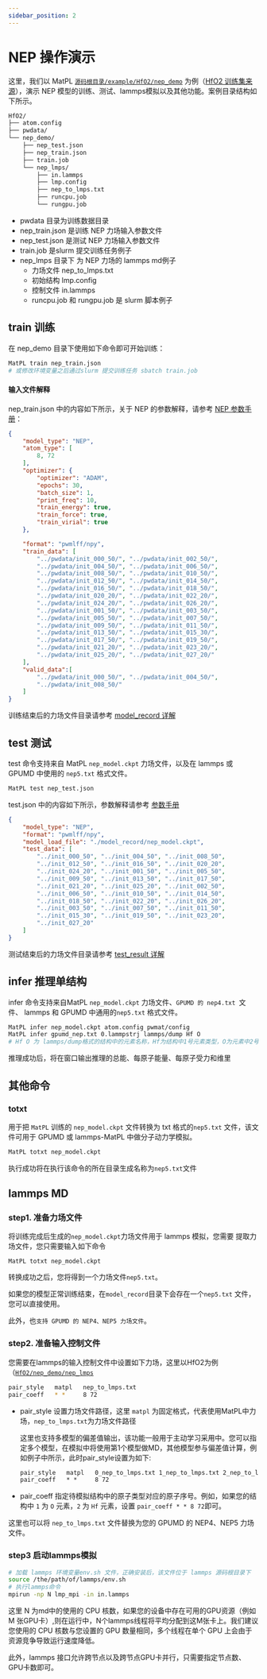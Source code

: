 ```yaml
---
sidebar_position: 2
---
```


# NEP 操作演示
这里，我们以 MatPL [`源码根目录/example/HfO2/nep_demo`](https://github.com/LonxunQuantum/MatPL/tree/main/example/HfO2/nep_demo) 为例（[HfO2 训练集来源](https://www.aissquare.com/datasets/detail?pageType=datasets&name=HfO2-dpgen&id=6)），演示 NEP 模型的训练、测试、lammps模拟以及其他功能。案例目录结构如下所示。
``` txt
HfO2/
├── atom.config
├── pwdata/
└── nep_demo/
    ├── nep_test.json
    ├── nep_train.json
    ├── train.job
    └── nep_lmps/
        ├── in.lammps
        ├── lmp.config
        ├── nep_to_lmps.txt
        ├── runcpu.job
        └── rungpu.job
```
- pwdata 目录为训练数据目录
- nep_train.json 是训练 NEP 力场输入参数文件
- nep_test.json 是测试 NEP 力场输入参数文件
- train.job 是slurm 提交训练任务例子
- nep_lmps 目录下 为 NEP 力场的 lammps md例子
  - 力场文件 nep_to_lmps.txt
  - 初始结构 lmp.config 
  - 控制文件 in.lammps
  - runcpu.job 和 rungpu.job 是 slurm 脚本例子

## train 训练

在 nep_demo 目录下使用如下命令即可开始训练：
``` bash
MatPL train nep_train.json
# 或修改环境变量之后通过slurm 提交训练任务 sbatch train.job
```

#### 输入文件解释
nep_train.json 中的内容如下所示，关于 NEP 的参数解释，请参考 [NEP 参数手册](../../Parameter%20details.md#nep-model)：
``` json
{
    "model_type": "NEP",
    "atom_type": [
        8, 72
    ],
    "optimizer": {
        "optimizer": "ADAM",
        "epochs": 30, 
        "batch_size": 1,
        "print_freq": 10,
        "train_energy": true,
        "train_force": true,
        "train_virial": true
    },

    "format": "pwmlff/npy",
    "train_data": [
        "../pwdata/init_000_50/", "../pwdata/init_002_50/", 
        "../pwdata/init_004_50/", "../pwdata/init_006_50/", 
        "../pwdata/init_008_50/", "../pwdata/init_010_50/", 
        "../pwdata/init_012_50/", "../pwdata/init_014_50/", 
        "../pwdata/init_016_50/", "../pwdata/init_018_50/", 
        "../pwdata/init_020_20/", "../pwdata/init_022_20/", 
        "../pwdata/init_024_20/", "../pwdata/init_026_20/", 
        "../pwdata/init_001_50/", "../pwdata/init_003_50/", 
        "../pwdata/init_005_50/", "../pwdata/init_007_50/", 
        "../pwdata/init_009_50/", "../pwdata/init_011_50/", 
        "../pwdata/init_013_50/", "../pwdata/init_015_30/", 
        "../pwdata/init_017_50/", "../pwdata/init_019_50/", 
        "../pwdata/init_021_20/", "../pwdata/init_023_20/", 
        "../pwdata/init_025_20/", "../pwdata/init_027_20/"
    ],
    "valid_data":[
        "../pwdata/init_000_50/", "../pwdata/init_004_50/", 
        "../pwdata/init_008_50/"       
    ]
}
```

训练结束后的力场文件目录请参考 [model_record 详解](../../matpl-cmd.md#train-文件目录)

## test 测试 
test 命令支持来自  MatPL `nep_model.ckpt` 力场文件，以及在 lammps 或 GPUMD 中使用的 `nep5.txt` 格式文件。

``` bash
MatPL test nep_test.json
```
test.json 中的内容如下所示，参数解释请参考 [参数手册](../../Parameter%20details.md)
```json
{
    "model_type": "NEP",
    "format": "pwmlff/npy",
    "model_load_file": "./model_record/nep_model.ckpt",
    "test_data": [
        "../init_000_50", "../init_004_50", "../init_008_50", 
        "../init_012_50", "../init_016_50", "../init_020_20", 
        "../init_024_20", "../init_001_50", "../init_005_50", 
        "../init_009_50", "../init_013_50", "../init_017_50", 
        "../init_021_20", "../init_025_20", "../init_002_50", 
        "../init_006_50", "../init_010_50", "../init_014_50", 
        "../init_018_50", "../init_022_20", "../init_026_20", 
        "../init_003_50", "../init_007_50", "../init_011_50", 
        "../init_015_30", "../init_019_50", "../init_023_20", 
        "../init_027_20"
    ]
}
```
测试结束后的力场文件目录请参考 [test_result 详解](../../matpl-cmd.md#test-文件目录)

## infer 推理单结构
infer 命令支持来自MatPL `nep_model.ckpt` 力场文件、`GPUMD 的 nep4.txt `文件、 lammps 和 GPUMD 中通用的`nep5.txt` 格式文件。

``` bash
MatPL infer nep_model.ckpt atom.config pwmat/config
MatPL infer gpumd_nep.txt 0.lammpstrj lammps/dump Hf O
# Hf O 为 lammps/dump格式的结构中的元素名称，Hf为结构中1号元素类型，O为元素中2号元素类型
```
推理成功后，将在窗口输出推理的总能、每原子能量、每原子受力和维里

## 其他命令

### totxt
用于把 `MatPL` 训练的 `nep_model.ckpt` 文件转换为 txt 格式的`nep5.txt` 文件，该文件可用于 GPUMD 或 lammps-MatPL 中做分子动力学模拟。

``` bash
MatPL totxt nep_model.ckpt
```
执行成功将在执行该命令的所在目录生成名称为`nep5.txt`文件

## lammps MD

### step1. 准备力场文件
将训练完成后生成的`nep_model.ckpt`力场文件用于 lammps 模拟，您需要
提取力场文件，您只需要输入如下命令
```
MatPL totxt nep_model.ckpt
```
转换成功之后，您将得到一个力场文件`nep5.txt`。

如果您的模型正常训练结束，在`model_record`目录下会存在一个`nep5.txt` 文件，您可以直接使用。

此外，也`支持 GPUMD 的 NEP4、NEP5 力场文件`。

### step2. 准备输入控制文件
您需要在lammps的输入控制文件中设置如下力场，这里以HfO2为例（[`HfO2/nep_demo/nep_lmps`](https://github.com/LonxunQuantum/MatPL/blob/master/example/HfO2/nep_demo/nep_lmps)

``` bash
pair_style   matpl   nep_to_lmps.txt 
pair_coeff   * *     8 72
```
- pair_style 设置力场文件路径，这里 `matpl` 为固定格式，代表使用MatPL中力场，`nep_to_lmps.txt`为力场文件路径

  这里也支持多模型的偏差值输出，该功能一般用于主动学习采用中。您可以指定多个模型，在模拟中将使用第1个模型做MD，其他模型参与偏差值计算，例如例子中所示，此时pair_style设置为如下:
  ```txt
  pair_style   matpl   0_nep_to_lmps.txt 1_nep_to_lmps.txt 2_nep_to_lmps.txt 3_nep_to_lmps.txt  out_freq ${DUMP_FREQ} out_file model_devi.out 
  pair_coeff   * *     8 72
  ```
- pair_coeff 指定待模拟结构中的原子类型对应的原子序号。例如，如果您的结构中 `1` 为 `O` 元素，`2` 为 `Hf` 元素，设置 `pair_coeff * * 8 72`即可。

这里也可以将 `nep_to_lmps.txt` 文件替换为您的 GPUMD 的 NEP4、NEP5 力场文件。

### step3 启动lammps模拟
``` bash
# 加载 lammps 环境变量env.sh 文件，正确安装后，该文件位于 lammps 源码根目录下
source /the/path/of/lammps/env.sh
# 执行lammps命令
mpirun -np N lmp_mpi -in in.lammps
```
这里 N 为md中的使用的 CPU 核数，如果您的设备中存在可用的GPU资源（例如 M 张GPU卡）,则在运行中，N个lammps线程将平均分配到这M张卡上。我们建议您使用的 CPU 核数与您设置的 GPU 数量相同，多个线程在单个 GPU 上会由于资源竞争导致运行速度降低。

此外，lammps 接口允许跨节点以及跨节点GPU卡并行，只需要指定节点数、GPU卡数即可。

<!-- ## NEP 模型的训练测试

替换为最新的结果、是否把测试这部分结果单独提取出来作为NEP的README(介绍NEP的原理) -->

<!-- 我们对多种体系进行了测试，所有测试中将数据集的80%作为训练集，20%作为验证集。我们在公开的HfO2训练集（包含𝑃21/c、Pbca、𝑃ca21和𝑃42/nmc相的2200个结构）上对NEP模型分别在LKF和演化算法（SNES, GPUMD）训练，它们在验证集上的误差下降如下图2中所示。随着训练epoch增加，基于LKF的NEP模型相比于SNES，可以更快收敛到更低误差（误差越低精度越高）。在铝的体系下（包括3984个结构）也有相似结果（图3）。此外，我们在LiGePS体系以及五元合金体系中也有类似结果，更详细数据请参考已上传的训练和测试数据。

<div>
  <div style={{ display: 'inline-block', marginRight: '10px' }}>
    <img src={require("./pictures/hfo2_lkf_snes_energy.png").default} alt="hfo2_lkf_snes_energy" width="300" />
  </div>
  <div style={{ display: 'inline-block', marginRight: '10px' }}>
    <img src={require("./pictures/hfo2_lkf_snes_force.png").default} alt="hfo2_lkf_snes_force" width="300" />
  </div>
  <p>HfO2体系（2200个结构）下，NEP模型在LKF和SNES优化器下的能量（左图）和力（右图）收敛情况。图中虚线为SNES算法训练能够达到的最低loss水平。</p>

  <div style={{ display: 'inline-block', marginRight: '10px' }}>
    <img src={require("./pictures/al_lkf_snes_energy.png").default} alt="al_lkf_snes_energy" width="300" />
  </div>
  <div style={{ display: 'inline-block', marginRight: '10px' }}>
    <img src={require("./pictures/al_lkf_snes_force.png").default} alt="al_lkf_snes_force" width="300" />
  </div>
  <p>Al体系（3984个结构）下，NEP模型在LKF和SNES优化器下的能量（左图）和力（右图）收敛情况。图中虚线为SNES算法训练能够达到的最低loss水平。</p>
</div> -->

<!-- 
### MatPL 中NEP模型与深度势能模型的精度对比

深度势能（deep potential, DP）模型是目前广泛使用的一种神经网络模型，MatPL中实现了Pytorch版本的DP模型，该DP模型也可以使用LKF优化器。我们在多个体系下，使用LKF优化器对NEP模型和DP（MatPL）模型训练做了对比，结果如下图4中所示。在Al、HfO2、LiGePS（包含1万个结构）、[Ru、Rh、Ir、Pd、Ni]五元合金体系（包含9486个结构）下，MatPL中的NEP模型比DP模型收敛都更快，精度也更高。特别的，对于五元合金，我们采用type embedding DP以减少元素种类对训练速度的影响（在之前的测试中，我们发现，对五种以上的元素的情况，在MatPL的DP训练中引入type embedding可以获得比普通DP更高的精度）。

<div>
  <div style={{ display: 'inline-block', marginRight: '10px' }}>
    <img src={require("./pictures/NEP_Al.png").default} alt="al1" width="300" />
  </div>
  <div style={{ display: 'inline-block', marginRight: '10px' }}>
    <img src={require("./pictures/NEP_HfO2.png").default} alt="hfo2" width="300" />
  </div>
  <p></p>
  <div style={{ display: 'inline-block' }}>
    <img src={require("./pictures/NEP_Alloy.png").default} alt="Alloy" width="300" />
  </div>
  <div style={{ display: 'inline-block' }}>
  <img src={require("./pictures/NEP_LiGePS.png").default} alt="LiGePS" width="300" />
  </div>
</div>
NEP和DP模型在LKF优化器下训练误差收敛情况 -->


<!-- ### 测试数据
测试数据与模型已经上传, 您可以访问我们的 [百度云网盘下载 https://pan.baidu.com/s/1beFMBU1IehmNEpIQ9B8ybg?pwd=pwmt ](https://pan.baidu.com/s/1beFMBU1IehmNEpIQ9B8ybg?pwd=pwmt)， 或者我们的[开源数据集仓库](https://github.com/LonxunQuantum/PWMLFF_library/tree/main/PWMLFF_NEP_test_examples)。 -->

<!-- 
## 关于lammps 接口的测试结果
下图展示了 NEP 模型的 lammps CPU 和 GPU 接口在 `3090*4` 机器上做 NPT 系综 MD 模拟的速度。对于CPU 接口，速度正比与原子规模和CPU核数；对于GPU 接口, 速度正比与原子规模和GPU数量。

根据测试结果，我们建议如果您需要模拟的体系规模在 $10^3$ 量级以下，建议您使用 CPU 接口即可。另外使用 GPU 接口时，建议您使用的 CPU 核数与 GPU 卡数相同。

<div style={{ display: 'inline-block', marginRight: '10px' }}>
  <img src={require("./pictures/lmps_speed.png").default} alt="nep_net" width="500" />
</div> -->
